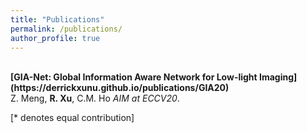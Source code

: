 ```yaml
---
title: "Publications"
permalink: /publications/
author_profile: true
---
```

<br>
<b>[GIA-Net: Global Information Aware Network for Low-light Imaging](https://derrickxunu.github.io/publications/GIA20)</b> <br> 
Z. Meng, <b>R. Xu</b>,  C.M. Ho
<i>AIM at ECCV20</i>.

[\* denotes equal contribution]